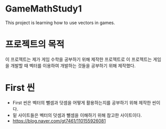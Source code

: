 # GameMathStudy1
This project is learning how to use vectors in games.

# 프로젝트의 목적
이 프로젝트는 제가 게임 수학을 공부하기 위해 제작한 프로젝트로 이 프로젝트는 게임을 개발할 때 벡터를 이용하여 개발하는 것들을 공부하기 위해 제작했다.

# First 씬
 - First 씬은 벡터의 뺄셈과 덧셈을 어떻게 활용하는지를 공부하기 위해 제작한 씬이다.
 - 밑 사이트들은 벡터의 덧셈과 뺄셈을 이해하기 위해 참고한 사이트이다.
 - https://blog.naver.com/gt7461/110155926081
